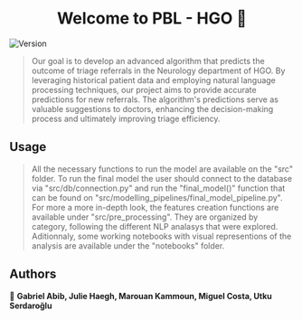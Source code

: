 <h1 align="center">Welcome to PBL - HGO 👋</h1>
<p>
  <img alt="Version" src="https://img.shields.io/badge/version-1.0-blue.svg?cacheSeconds=2592000" />
</p>

> Our goal is to develop an advanced algorithm that predicts the outcome of triage referrals in the Neurology department of HGO. By leveraging historical patient data and employing natural language processing techniques, our project aims to provide accurate predictions for new referrals. The algorithm's predictions serve as valuable suggestions to doctors, enhancing the decision-making process and ultimately improving triage efficiency.

## Usage


> All the necessary functions to run the model are available on the &#34;src&#34; folder. To run the final model the user should connect to the database via &#34;src/db/connection.py&#34; and run the &#34;final_model()&#34; function that can be found on &#34;src/modelling_pipelines/final_model_pipeline.py&#34;. 
> For more a more in-depth look, the features creation functions are available under &#34;src/pre_processing&#34;. They are organized by category, following the different NLP analasys that were explored. 
> Aditionnaly, some working notebooks with visual representions of the analysis are available under the &#34;notebooks&#34; folder. 


## Authors

👤 **Gabriel Abib, Julie Haegh, Marouan Kammoun, Miguel Costa, Utku Serdaroğlu**
